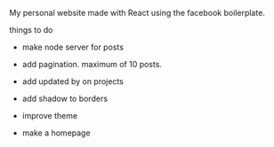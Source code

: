 My personal website made with React using the facebook boilerplate.

things to do
  - make node server for posts
  - add pagination. maximum of 10 posts.
  - add updated by on projects
  - add shadow to borders
  
  - improve theme
  - make a homepage